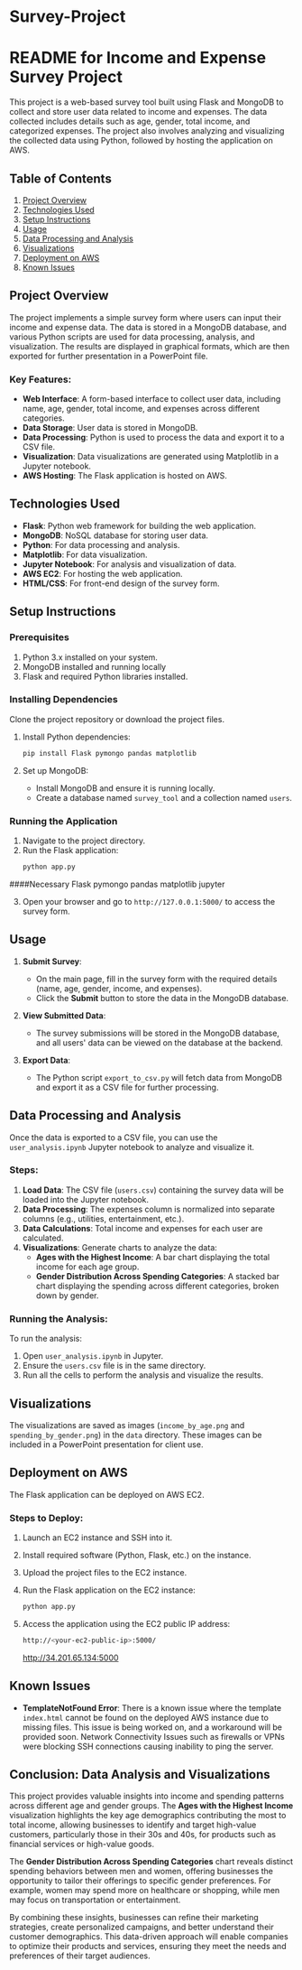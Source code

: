 # Survey-Project
# README for Income and Expense Survey Project

This project is a web-based survey tool built using Flask and MongoDB to collect and store user data related to income and expenses. The data collected includes details such as age, gender, total income, and categorized expenses. The project also involves analyzing and visualizing the collected data using Python, followed by hosting the application on AWS.

## Table of Contents

1. [Project Overview](#project-overview)
2. [Technologies Used](#technologies-used)
3. [Setup Instructions](#setup-instructions)
4. [Usage](#usage)
5. [Data Processing and Analysis](#data-processing-and-analysis)
6. [Visualizations](#visualizations)
7. [Deployment on AWS](#deployment-on-aws)
8. [Known Issues](#known-issues)


## Project Overview

The project implements a simple survey form where users can input their income and expense data. The data is stored in a MongoDB database, and various Python scripts are used for data processing, analysis, and visualization. The results are displayed in graphical formats, which are then exported for further presentation in a PowerPoint file.

### Key Features:
- **Web Interface**: A form-based interface to collect user data, including name, age, gender, total income, and expenses across different categories.
- **Data Storage**: User data is stored in MongoDB.
- **Data Processing**: Python is used to process the data and export it to a CSV file.
- **Visualization**: Data visualizations are generated using Matplotlib in a Jupyter notebook.
- **AWS Hosting**: The Flask application is hosted on AWS.

## Technologies Used

- **Flask**: Python web framework for building the web application.
- **MongoDB**: NoSQL database for storing user data.
- **Python**: For data processing and analysis.
- **Matplotlib**: For data visualization.
- **Jupyter Notebook**: For analysis and visualization of data.
- **AWS EC2**: For hosting the web application.
- **HTML/CSS**: For front-end design of the survey form.



## Setup Instructions

### Prerequisites
1. Python 3.x installed on your system.
2. MongoDB installed and running locally 
3. Flask and required Python libraries installed. 

### Installing Dependencies
Clone the project repository or download the project files.

1. Install Python dependencies:
   ```bash
   pip install Flask pymongo pandas matplotlib
   ```

2. Set up MongoDB:
   - Install MongoDB and ensure it is running locally.
   - Create a database named `survey_tool` and a collection named `users`.

### Running the Application

1. Navigate to the project directory.
2. Run the Flask application:
   ```bash
   python app.py
   ```

####Necessary 
Flask
pymongo
pandas
matplotlib
jupyter


3. Open your browser and go to `http://127.0.0.1:5000/` to access the survey form.

## Usage

1. **Submit Survey**: 
   - On the main page, fill in the survey form with the required details (name, age, gender, income, and expenses).
   - Click the **Submit** button to store the data in the MongoDB database.

2. **View Submitted Data**:
   - The survey submissions will be stored in the MongoDB database, and all users' data can be viewed on the database at the backend.

3. **Export Data**:
   - The Python script `export_to_csv.py` will fetch data from MongoDB and export it as a CSV file for further processing.

## Data Processing and Analysis

Once the data is exported to a CSV file, you can use the `user_analysis.ipynb` Jupyter notebook to analyze and visualize it.

### Steps:
1. **Load Data**: The CSV file (`users.csv`) containing the survey data will be loaded into the Jupyter notebook.
2. **Data Processing**: The expenses column is normalized into separate columns (e.g., utilities, entertainment, etc.).
3. **Data Calculations**: Total income and expenses for each user are calculated.
4. **Visualizations**: Generate charts to analyze the data:
   - **Ages with the Highest Income**: A bar chart displaying the total income for each age group.
   - **Gender Distribution Across Spending Categories**: A stacked bar chart displaying the spending across different categories, broken down by gender.

### Running the Analysis:
To run the analysis:
1. Open `user_analysis.ipynb` in Jupyter.
2. Ensure the `users.csv` file is in the same directory.
3. Run all the cells to perform the analysis and visualize the results.

## Visualizations

The visualizations are saved as images (`income_by_age.png` and `spending_by_gender.png`) in the `data` directory. These images can be included in a PowerPoint presentation for client use.

## Deployment on AWS

The Flask application can be deployed on AWS EC2.

### Steps to Deploy:
1. Launch an EC2 instance and SSH into it.
2. Install required software (Python, Flask, etc.) on the instance.
3. Upload the project files to the EC2 instance.
4. Run the Flask application on the EC2 instance:
   ```bash
   python app.py
   ```
5. Access the application using the EC2 public IP address:
   ```bash
   http://<your-ec2-public-ip>:5000/
   ```

   http://34.201.65.134:5000

## Known Issues

- **TemplateNotFound Error**: There is a known issue where the template `index.html` cannot be found on the deployed AWS instance due to missing files. This issue is being worked on, and a workaround will be provided soon. Network Connectivity Issues such as  firewalls or VPNs were blocking SSH connections causing inability to  ping the server.

## Conclusion: Data Analysis and Visualizations

This project provides valuable insights into income and spending patterns across different age and gender groups. The **Ages with the Highest Income** visualization highlights the key age demographics contributing the most to total income, allowing businesses to identify and target high-value customers, particularly those in their 30s and 40s, for products such as financial services or high-value goods. 

The **Gender Distribution Across Spending Categories** chart reveals distinct spending behaviors between men and women, offering businesses the opportunity to tailor their offerings to specific gender preferences. For example, women may spend more on healthcare or shopping, while men may focus on transportation or entertainment. 

By combining these insights, businesses can refine their marketing strategies, create personalized campaigns, and better understand their customer demographics. This data-driven approach will enable companies to optimize their products and services, ensuring they meet the needs and preferences of their target audiences.

